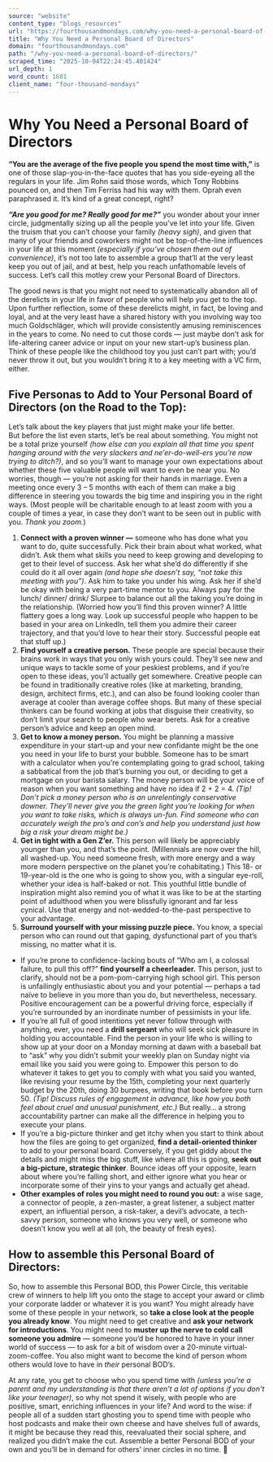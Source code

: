 ```yaml
---
source: "website"
content_type: "blogs_resources"
url: "https://fourthousandmondays.com/why-you-need-a-personal-board-of-directors/"
title: "Why You Need a Personal Board of Directors"
domain: "fourthousandmondays.com"
path: "/why-you-need-a-personal-board-of-directors/"
scraped_time: "2025-10-04T22:24:45.401424"
url_depth: 1
word_count: 1681
client_name: "four-thousand-mondays"
---
```


# Why You Need a Personal Board of Directors

**“You are the average of the five people you spend the most time with,”** is one of those slap-you-in-the-face quotes that has you side-eyeing all the regulars in your life. Jim Rohn said those words, which Tony Robbins pounced on, and then Tim Ferriss had his way with them. Oprah even paraphrased it. It’s kind of a great concept, right?

**_“Are you good for me? Really good for me?”_** you wonder about your inner circle, judgmentally sizing up all the people you’ve let into your life. Given the truism that you can’t choose your family _(heavy sigh)_, and given that many of your friends and coworkers might not be top-of-the-line influences in your life at this moment _(especially if you’ve chosen them out of convenience)_, it’s not too late to assemble a group that’ll at the very least keep you out of jail, and at best, help you reach unfathomable levels of success. Let’s call this motley crew your Personal Board of Directors.

The good news is that you might not need to systematically abandon all of the derelicts in your life in favor of people who will help you get to the top. Upon further reflection, some of these derelicts might, in fact, be loving and loyal, and at the very least have a shared history with you involving way too much Goldschläger, which will provide consistently amusing reminiscences in the years to come. No need to cut those cords — just maybe don’t ask for life-altering career advice or input on your new start-up’s business plan. Think of these people like the childhood toy you just can’t part with; you’d never throw it out, but you wouldn’t bring it to a key meeting with a VC firm, either.

## Five Personas to Add to Your Personal Board of Directors (on the Road to the Top):

Let’s talk about the key players that just might make your life better.  
But before the list even starts, let’s be real about something. You might not be a total prize yourself _(how else can you explain all that time you spent hanging around with the very slackers and ne’er-do-well-ers you’re now trying to ditch?)_, and so you’ll want to manage your own expectations about whether these five valuable people will want to even be near you. No worries, though — you’re not asking for their hands in marriage. Even a meeting once every 3 – 5 months with each of them can make a big difference in steering you towards the big time and inspiring you in the right ways. (Most people will be charitable enough to at least zoom with you a couple of times a year, in case they don’t want to be seen out in public with you. _Thank you zoom._)

1.  **Connect with a proven winner —** someone who has done what you want to do, quite successfully. Pick their brain about what worked, what didn’t. Ask them what skills you need to keep growing and developing to get to their level of success. Ask her what she’d do differently if she could do it all over again _(and hope she doesn’t say, “not take this meeting with you”)_. Ask him to take you under his wing. Ask her if she’d be okay with being a very part-time mentor to you. Always pay for the lunch/ dinner/ drink/ Slurpee to balance out all the taking you’re doing in the relationship. (Worried how you’ll find this proven winner? A little flattery goes a long way. Look up successful people who happen to be based in your area on LinkedIn, tell them you admire their career trajectory, and that you’d love to hear their story. Successful people eat that stuff up.)
2.  **Find yourself a creative person.** These people are special because their brains work in ways that you only wish yours could. They’ll see new and unique ways to tackle some of your peskiest problems, and if you’re open to these ideas, you’ll actually get somewhere. Creative people can be found in traditionally creative roles (like at marketing, branding, design, architect firms, etc.), and can also be found looking cooler than average at cooler than average coffee shops. But many of these special thinkers can be found working at jobs that disguise their creativity, so don’t limit your search to people who wear berets. Ask for a creative person’s advice and keep an open mind.
3.  **Get to know a money person.** You might be planning a massive expenditure in your start-up and your new confidante might be the one you need in your life to burst your bubble. Someone has to be smart with a calculator when you’re contemplating going to grad school, taking a sabbatical from the job that’s burning you out, or deciding to get a mortgage on your barista salary. The money person will be your voice of reason when you want something and have no idea if 2 + 2 = 4. _(Tip! Don’t pick a money person who is an unrelentingly conservative downer. They’ll never give you the green light you’re looking for when you want to take risks, which is always un-fun. Find someone who can accurately weigh the pro’s and con’s and help you understand just how big a risk your dream might be.)_
4.  **Get in tight with a Gen Z’er.** This person will likely be appreciably younger than you, and that’s the point. (Millennials are now over the hill, all washed-up. You need someone fresh, with more energy and a way more modern perspective on the planet you’re cohabitating.) This 18- or 19-year-old is the one who is going to show you, with a singular eye-roll, whether your idea is half-baked or not. This youthful little bundle of inspiration might also remind you of what it was like to be at the starting point of adulthood when you were blissfully ignorant and far less cynical. Use that energy and not-wedded-to-the-past perspective to your advantage.
5.  **Surround yourself with your missing puzzle piece.** You know, a special person who can round out that gaping, dysfunctional part of you that’s missing, no matter what it is.

*   If you’re prone to confidence-lacking bouts of “Who am I, a colossal failure, to pull this off?” **find yourself a cheerleader.** This person, just to clarify, should not be a pom-pom-carrying high school girl. This person is unfailingly enthusiastic about you and your potential — perhaps a tad naïve to believe in you more than you do, but nevertheless, necessary. Positive encouragement can be a powerful driving force, especially if you’re surrounded by an inordinate number of pessimists in your life.
*   If you’re all full of good intentions yet never follow through with anything, ever, you need a **drill sergeant** who will seek sick pleasure in holding you accountable. Find the person in your life who is willing to show up at your door on a Monday morning at dawn with a baseball bat to “ask” why you didn’t submit your weekly plan on Sunday night via email like you said you were going to. Empower this person to do whatever it takes to get you to comply with what you said you wanted, like revising your resume by the 15th, completing your next quarterly budget by the 20th, doing 30 burpees, writing that book before you turn 50. _(Tip! Discuss rules of engagement in advance, like how you both feel about cruel and unusual punishment, etc.)_ But really… a strong accountability partner can make all the difference in helping you to execute your plans.
*   If you’re a big-picture thinker and get itchy when you start to think about how the files are going to get organized, **find a detail-oriented thinker** to add to your personal board.  Conversely, if you get giddy about the details and might miss the big stuff, like where all this is going, **seek out a big-picture, strategic thinker**. Bounce ideas off your opposite, learn about where you’re falling short, and either ignore what you hear or incorporate some of their yins to your yangs and actually get ahead.
*   **Other examples of roles you might need to round you out:** a wise sage, a connector of people, a zen-master, a great listener, a subject matter expert, an influential person, a risk-taker, a devil’s advocate, a tech-savvy person, someone who knows you very well, or someone who doesn’t know you well at all (oh, the beauty of fresh eyes).

## How to assemble this Personal Board of Directors:

So, how to assemble this Personal BOD, this Power Circle, this veritable crew of winners to help lift you onto the stage to accept your award or climb your corporate ladder or whatever it is you want? You might already have some of these people in your network, so **take a close look at the people you already know**. You might need to get creative and **ask your network for introductions**. You might need to **muster up the nerve to cold call someone you admire** — someone you’d be honored to have in your inner world of success — to ask for a bit of wisdom over a 20-minute virtual-zoom-coffee. You also might want to become the kind of person whom others would love to have in _their_ personal BOD’s.

At any rate, you get to choose who you spend time with _(unless you’re a parent and my understanding is that there aren’t a lot of options if you don’t like your teenager)_, so why not spend it wisely, with people who are positive, smart, enriching influences in your life? And word to the wise: if people all of a sudden start ghosting you to spend time with people who host podcasts and make their own cheese and have shelves full of awards, it might be because they read this, reevaluated their social sphere, and realized you didn’t make the cut. Assemble a better Personal BOD of your own and you’ll be in demand for others’ inner circles in no time. 🙂